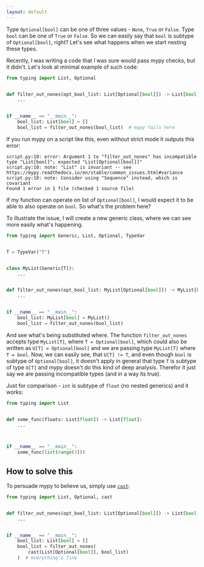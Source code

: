 ```yaml
---
layout: default
---
```

Type `Optional[bool]` can be one of three values - `None`, `True` or `False`.
Type `bool` can be one of `True` or `False`. So we can easily say that
`bool` is subtype of `Optional[bool]`, right? Let's see what happens when
we start nesting these types.

Recently, I was writing a code that I was sure would pass mypy checks, but it didn't.
Let's look at minimal example of such code:

```python
from typing import List, Optional


def filter_out_nones(opt_bool_list: List[Optional[bool]]) -> List[bool]:
    ...


if __name__ == "__main__":
    bool_list: List[bool] = []
    bool_list = filter_out_nones(bool_list)  # mypy fails here
```

If you run mypy on a script like this, even without strict mode it outputs this error:

```
script.py:10: error: Argument 1 to "filter_out_nones" has incompatible type "List[bool]"; expected "List[Optional[bool]]"
script.py:10: note: "List" is invariant -- see https://mypy.readthedocs.io/en/stable/common_issues.html#variance
script.py:10: note: Consider using "Sequence" instead, which is covariant
Found 1 error in 1 file (checked 1 source file)
```

If my function can operate on list of `Optional[bool]`, I would expect it
to be able to also operate on `bool`. So what's the problem here?

To illustrate the issue, I will create a new generic class, where we 
can see more easily what's happening.

```python
from typing import Generic, List, Optional, TypeVar


T = TypeVar("T")


class MyList(Generic[T]):
    ...


def filter_out_nones(opt_bool_list: MyList[Optional[bool]]) -> MyList[bool]:
    ...


if __name__ == "__main__":
    bool_list: MyList[bool] = MyList()
    bool_list = filter_out_nones(bool_list)

```

And see what's being substituted where. The function `filter_out_nones` accepts
type `MyList[T]`, where `T = Optional[bool]`, which could also be written 
as `U[T] = Optional[bool]` and we are passing type `MyList[T]` where `T = bool`.
Now, we can easily see, that `U[T] != T`, and even though `bool` is subtype of
`Optional[bool]`, it doesn't apply in general that type `T` is subtype of type `U[T]`
and mypy doesn't do this kind of deep analysis. Therefor it just say we are passing 
incompatible types (and in a way its true).

Just for comparison - `int` is subtype of `float` (no nested generics) and it works:

```python
from typing import List


def some_func(floats: List[float]) -> List[float]:
    ...



if __name__ == "__main__":
    some_func(list(range(3)))
```

## How to solve this

To persuade mypy to believe us, simply use [`cast`](https://docs.python.org/3/library/typing.html#typing.cast):

```python
from typing import List, Optional, cast


def filter_out_nones(opt_bool_list: List[Optional[bool]]) -> List[bool]:
    ...


if __name__ == "__main__":
    bool_list: List[bool] = []
    bool_list = filter_out_nones(
        cast(List[Optional[bool]], bool_list)
    )  # everything's fine
```
